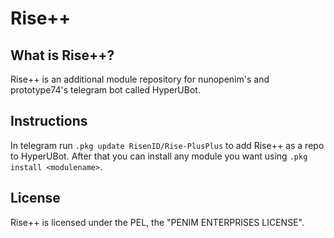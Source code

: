 # Rise++

## What is Rise++?
Rise++ is an additional module repository for nunopenim's and prototype74's telegram bot called HyperUBot.

## Instructions
In telegram run `.pkg update RisenID/Rise-PlusPlus` to add Rise++ as a repo to HyperUBot.
After that you can install any module you want using `.pkg install <modulename>`.

## License
Rise++ is licensed under the PEL, the "PENIM ENTERPRISES LICENSE".
